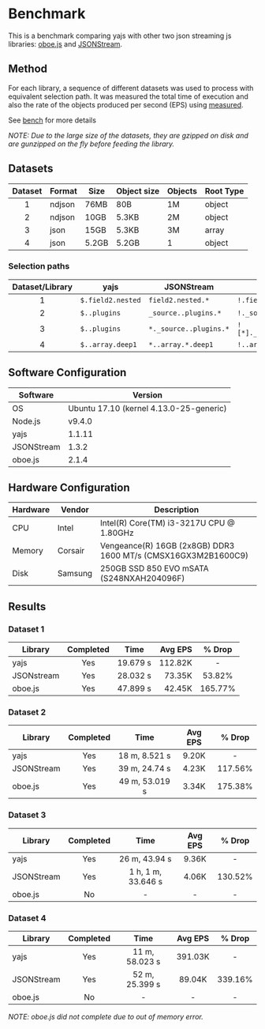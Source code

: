 # Benchmark

This is a benchmark comparing yajs with other two json streaming js libraries: [oboe.js](https://github.com/jimhigson/oboe.js) and [JSONStream](https://github.com/dominictarr/JSONStream).

## Method

For each library, a sequence of different datasets was used to process with equivalent selection path. It was measured the total time of execution and also the rate of the objects produced per second (EPS) using [measured](https://github.com/felixge/node-measured).

See [bench](src/bench) for more details

*NOTE: Due to the large size of the datasets, they are gzipped on disk and are gunzipped on the fly before feeding the library.*

## Datasets

Dataset | Format | Size  | Object size | Objects | Root Type
:------:|--------|-------|-------------|---------|----------
1       | ndjson | 76MB  | 80B         | 1M      | object
2       | ndjson | 10GB  | 5.3KB       | 2M      | object
3       | json   | 15GB  | 5.3KB       | 3M      | array
4       | json   | 5.2GB | 5.2GB       | 1       | object

### Selection paths

Dataset/Library   | yajs              | JSONStream             | oboe.js
:----------------:|-------------------|------------------------|----------------------------
1                 | `$.field2.nested` | `field2.nested.*`      | `!.field2.nested[*]`
2                 | `$..plugins`      | `_source..plugins.*`   | `!._source..plugins[*]`
3                 | `$..plugins`      | `*._source..plugins.*` | `![*]._source..plugins[*]`
4                 | `$..array.deep1`  | `*..array.*.deep1`     | `!..array[*].deep1`

## Software Configuration

Software    | Version
------------|-----------------------------------------
OS          | Ubuntu 17.10 (kernel 4.13.0-25-generic)
Node.js     | v9.4.0
yajs        | 1.1.11
JSONStream  | 1.3.2
oboe.js     | 2.1.4

## Hardware Configuration

Hardware | Vendor  | Description
---------|---------|-------------------------------------------------
CPU      | Intel   | Intel(R) Core(TM) i3-3217U CPU @ 1.80GHz
Memory   | Corsair | Vengeance(R) 16GB (2x8GB) DDR3 1600 MT/s (CMSX16GX3M2B1600C9)
Disk     | Samsung | 250GB SSD 850 EVO mSATA (S248NXAH204096F)

## Results

### Dataset 1

Library    | Completed |   Time   | Avg EPS | % Drop
-----------|:---------:|:--------:|--------:|:-------:
yajs       | Yes       | 19.679 s | 112.82K | -
JSONstream | Yes       | 28.032 s | 73.35K  | 53.82%
oboe.js    | Yes       | 47.899 s | 42.45K  | 165.77%

### Dataset 2

  Library  | Completed |      Time      | Avg EPS | % Drop
-----------|:---------:|:--------------:|:-------:|:-------:
yajs       | Yes       | 18 m, 8.521 s  | 9.20K   | -
JSONStream | Yes       | 39 m, 24.74 s  | 4.23K   | 117.56%
oboe.js    | Yes       | 49 m, 53.019 s | 3.34K   | 175.38%

### Dataset 3

  Library  | Completed |        Time        | Avg EPS | % Drop
-----------|:---------:|:------------------:|:-------:|:-------:
yajs       | Yes       | 26 m, 43.94 s      | 9.36K   | -
JSONStream | Yes       | 1 h, 1 m, 33.646 s | 4.06K   | 130.52%
oboe.js    | No        | -                  | -       | -

### Dataset 4

  Library  | Completed |      Time      | Avg EPS | % Drop
-----------|:---------:|:--------------:|:-------:|:-------:
yajs       | Yes       | 11 m, 58.023 s | 391.03K | -
JSONStream | Yes       | 52 m, 25.399 s | 89.04K  | 339.16%
oboe.js    | No        | -              | -       | -

*NOTE: oboe.js did not complete due to out of memory error.*